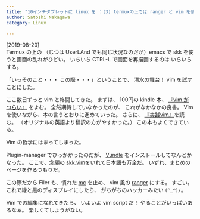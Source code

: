 ```yaml
---
title: "10インチタブレットに linux を ：(3) termuxの上では ranger と vim を使う"
author: Satoshi Nakagawa
category: Linux

---
```


[2019-08-20]  
 Termux の上の
（じつは UserLAnd でも同じ状況なのだが）emacs で
skk を使うと画面の乱れがひどい。
いちいち CTRL-L で画面を再描画するのは
いらいらする。

 「いっそのこと・・・ この際・・・」ということで、
清水の舞台！
vim を試すことにした。

 ここ数日ずっと vim と格闘してきた。
まずは、
100円の kindle 本、
[『vim がつらい』](https://www.amazon.co.jp/Vim%E3%81%8C%E3%81%A4%E3%82%89%E3%81%84-gpsoft-ebook/dp/B078FWV6QP) をよむ。
全然期待していなかったのが、
これがなかなかの良書。
Vim を使いながら、本の言うとおりに進めていった。
さらに、
[『実践vim』](https://www.amazon.co.jp/%E5%AE%9F%E8%B7%B5Vim-%E6%80%9D%E8%80%83%E3%81%AE%E3%82%B9%E3%83%94%E3%83%BC%E3%83%89%E3%81%A7%E7%B7%A8%E9%9B%86%E3%81%97%E3%82%88%E3%81%86%EF%BC%81-%E3%82%A2%E3%82%B9%E3%82%AD%E3%83%BC%E6%9B%B8%E7%B1%8D-%EF%BC%A4%EF%BD%92%EF%BD%85%EF%BD%97-%EF%BC%AE%EF%BD%85%EF%BD%89%EF%BD%8C-ebook/dp/B00HWLJI3U/ref=sr_1_1?__mk_ja_JP=%E3%82%AB%E3%82%BF%E3%82%AB%E3%83%8A&keywords=Vim+%E5%AE%9F%E8%B7%B5&qid=1566282184&s=digital-text&sr=1-1)を読む。
（オリジナルの英語より翻訳の方がやすかった。）
この本もよくできている。

 Vim の哲学にはまってしまった。

 Plugin-manager でひっかかったのだが、
[Vundle](https://github.com/VundleVim/Vundle.vim) をインストールしてなんとかなった。
ここで、念願の
[skk.vim](https://github.com/tyru/skk.vim/blob/master/doc/skk.jax)をいれて日本語も万全だ。
いずれ、まとめのページを作るつもりだ。

 この際だから Filer も、慣れた
[mc](https://ja.wikipedia.org/wiki/Midnight_Commander) を止め、
vim 風の
[ranger](https://github.com/ranger/ranger/blob/master/ranger/config/rc.conf) にする。
すごい。
これで緑と黒のディスプレイにしたら、
がちがちのハッカーみたい `(^_^)/`。

 Vim での編集になれてきたら、
いよいよ vim script だ！
やることがいっぱいあるなぁ。
楽しくてしようがない。

